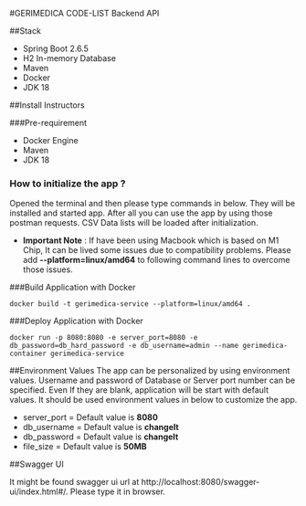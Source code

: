 #GERIMEDICA CODE-LIST Backend API

##Stack

- Spring Boot 2.6.5
- H2 In-memory Database
- Maven
- Docker
- JDK 18

##Install Instructors

###Pre-requirement
- Docker Engine
- Maven
- JDK 18

### How to initialize the app ?
Opened the terminal and then please type commands in below. They will be installed and started app. After all you can use the app by using those postman requests. CSV Data lists will be loaded after initialization.

- **Important Note** : If have been using Macbook which is based on M1 Chip, It can be lived some issues due to compatibility problems. Please add **--platform=linux/amd64** to following command lines to overcome those issues.

###Build Application with Docker
``` 
docker build -t gerimedica-service --platform=linux/amd64 .
```
###Deploy Application with Docker
``` 
docker run -p 8080:8080 -e server_port=8080 -e db_password=db_hard_password -e db_username=admin --name gerimedica-container gerimedica-service
```

##Environment Values
The app can be personalized by using environment values. Username and password of Database or Server port number can be specified. Even If they are blank, application will be start with default values. It should be used environment values in below to customize the app.

- server_port = Default value is **8080**
- db_username = Default value is **changeIt**
- db_password = Default value is **changeIt**
- file_size = Default value is **50MB**

##Swagger UI

It might be found swagger ui url at http://localhost:8080/swagger-ui/index.html#/. Please type it in browser.